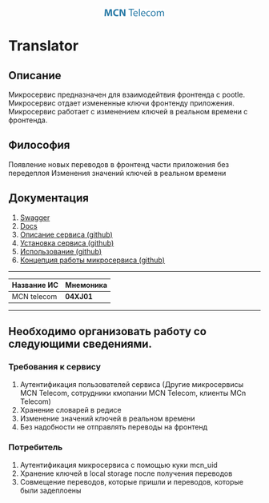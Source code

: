 <p align="center">
  <a href="http://mcn.ru/" target="blank"><img src="api/docs/assets/logo.svg" width="120" alt="MCN Logo" /></a>
</p>

# Translator

## Описание

Микросервис предназначен для взаимодейтвия фронтенда с pootle. Микросервис отдает измененные ключи фронтенду приложения. Микросервис работает с изменением ключей в реальном времени с фронтенда.

## Философия

Появление новых переводов в фронтенд части приложения без передеплоя
Изменения значений ключей в реальном времени

## Документация

1. [Swagger](https://translator.mcn.ru/api/swagger)
2. [Docs](https://translator.mcn.ru/docs/)
3. [Описание сервиса (github)](app/README.md)
4. [Установка сервиса (github)](docs/INSTALL.md)
5. [Использование (github)](docs/USAGE.md)
6. [Концепция работы микросервиса (github)](docs/ALGORITHMS.md)

---

| Название ИС | Мнемоника  |
| ----------- | ---------- |
| MCN telecom | **04XJ01** |

---

## Необходимо организовать работу со следующими сведениями.

### Требования к сервису

1. Аутентификация пользователей сервиса (Другие микросервисы MCN Telecom, сотрудники кмопании MCN Telecom, клиенты MCn Telecom)
2. Хранение словарей в редисе
3. Изменение значений ключей в реальном времени
4. Без надобности не отправлять переводы на фронтенд

### Потребитель

1. Аутентификация микросервиса c помощью куки mcn_uid
2. Хранение ключей в local storage после получения переводов
3. Совмещение переводов, которые пришли и переводов, которые были задеплоены
